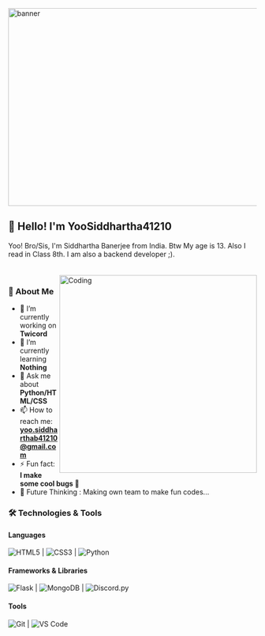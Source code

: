 <img align="center" alt="banner" width="900" height="400" src="https://cdnb.artstation.com/p/assets/images/images/037/650/865/original/aaron-j-charlie-background-gif.gif?1620933075">


## 👋 Hello! I'm YooSiddhartha41210

Yoo! Bro/Sis, I'm Siddhartha Banerjee from India. Btw My age is 13. Also I read in Class 8th. I am also a backend developer ;).
<br>
<br>
<br>
<img align="right" alt="Coding" width="400" src="https://user-images.githubusercontent.com/74038190/212749171-b84692a8-2b04-4e3b-93ca-ac14705da224.gif">

### 🚀 About Me

- 🔭 I’m currently working on **Twicord**
- 🌱 I’m currently learning **Nothing**
- 💬 Ask me about **Python/HTML/CSS**
- 📫 How to reach me: **yoo.siddharthab41210@gmail.com**
- ⚡ Fun fact: **I make some cool bugs 🐞**
- 🤔 Future Thinking : Making own team to make fun codes...
<!--- - 👯 I’m looking to collaborate on **[Project/Type of Projects** -->

### 🛠️ Technologies & Tools

#### Languages
![HTML5](https://img.shields.io/badge/HTML5-E34F26?style=for-the-badge&logo=html5&logoColor=white) | ![CSS3](https://img.shields.io/badge/CSS3-1572B6?style=for-the-badge&logo=css3&logoColor=white) | ![Python](https://img.shields.io/badge/Python-3776AB?style=for-the-badge&logo=python&logoColor=white)

#### Frameworks & Libraries
![Flask](https://img.shields.io/badge/Flask-000000?style=for-the-badge&logo=flask&logoColor=white) | ![MongoDB](https://img.shields.io/badge/MongoDB-47A248?style=for-the-badge&logo=mongodb&logoColor=white) | ![Discord.py](https://img.shields.io/badge/Discord.py-7289DA?style=for-the-badge&logo=discord&logoColor=white)

#### Tools
![Git](https://img.shields.io/badge/Git-F05032?style=for-the-badge&logo=git&logoColor=white) |  ![VS Code](https://img.shields.io/badge/VS%20Code-007ACC?style=for-the-badge&logo=visual-studio-code&logoColor=white)

</div>



